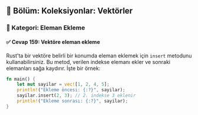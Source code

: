 ## 📘 Bölüm: Koleksiyonlar: Vektörler  
### 🔹 Kategori: Eleman Ekleme  
#### ✅ Cevap 159: Vektöre eleman ekleme

Rust'ta bir vektöre belirli bir konumda eleman eklemek için `insert` metodunu kullanabilirsiniz. Bu metod, verilen indekse elemanı ekler ve sonraki elemanları sağa kaydırır. İşte bir örnek:

```rust
fn main() {
    let mut sayilar = vec![1, 2, 4, 5];
    println!("Ekleme öncesi: {:?}", sayilar);
    sayilar.insert(2, 3); // 2. indekse 3 eklenir
    println!("Ekleme sonrası: {:?}", sayilar);
}
```
